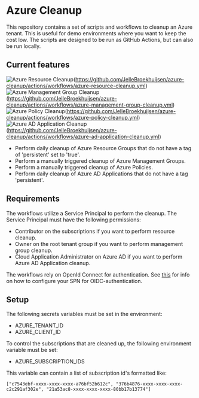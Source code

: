 # Azure Cleanup

This repository contains a set of scripts and workflows to cleanup an Azure tenant. This is useful for demo environments where you want to keep the cost low. The scripts are designed to be run as GitHub Actions, but can also be run locally.

## Current features

![Azure Resource Cleanup](https://github.com/JelleBroekhuijsen/azure-cleanup/actions/workflows/azure-resource-cleanup.yml/badge.svg)(https://github.com/JelleBroekhuijsen/azure-cleanup/actions/workflows/azure-resource-cleanup.yml)
![Azure Management Group Cleanup](https://github.com/JelleBroekhuijsen/azure-cleanup/actions/workflows/azure-management-group-cleanup.yml/badge.svg)(https://github.com/JelleBroekhuijsen/azure-cleanup/actions/workflows/azure-management-group-cleanup.yml)
![Azure Policy Cleanup](https://github.com/JelleBroekhuijsen/azure-cleanup/actions/workflows/azure-policy-cleanup.yml/badge.svg)(https://github.com/JelleBroekhuijsen/azure-cleanup/actions/workflows/azure-policy-cleanup.yml)
![Azure AD Application Cleanup](https://github.com/JelleBroekhuijsen/azure-cleanup/actions/workflows/azure-ad-application-cleanup.yml/badge.svg)(https://github.com/JelleBroekhuijsen/azure-cleanup/actions/workflows/azure-ad-application-cleanup.yml)

- Perform daily cleanup of Azure Resource Groups that do not have a tag of 'persistent' set to 'true'.
- Perform a manually triggered cleanup of Azure Management Groups.
- Perform a manually triggered cleanup of Azure Policies.
- Perform daily cleanup of Azure AD Applications that do not have a tag 'persistent'.

## Requirements

The workflows utilize a Service Principal to perform the cleanup. The Service Principal must have the following permissions:

- Contributor on the subscriptions if you want to perform resource cleanup.
- Owner on the root tenant group if you want to perform management group cleanup.
- Cloud Application Administrator on Azure AD if you want to perform Azure AD Application cleanup.

The workflows rely on OpenId Connect for authentication. See [this](https://learn.microsoft.com/en-us/azure/developer/github/connect-from-azure?tabs=azure-portal%2Cwindows#use-the-azure-login-action-with-openid-connect) for info on how to configure your SPN for OIDC-authentication.

## Setup

 The following secrets variables must be set in the environment:

- AZURE_TENANT_ID
- AZURE_CLIENT_ID

To control the subscriptions that are cleaned up, the following environment variable must be set:

- AZURE_SUBSCRIPTION_IDS

This variable can contain a list of subscription id's formatted like:

`["c7543ebf-xxxx-xxxx-xxxx-a76bf52b612c", "376b4876-xxxx-xxxx-xxxx-c2c291af302e", "21a53ac8-xxxx-xxxx-xxxx-80bb17b13774"]`
